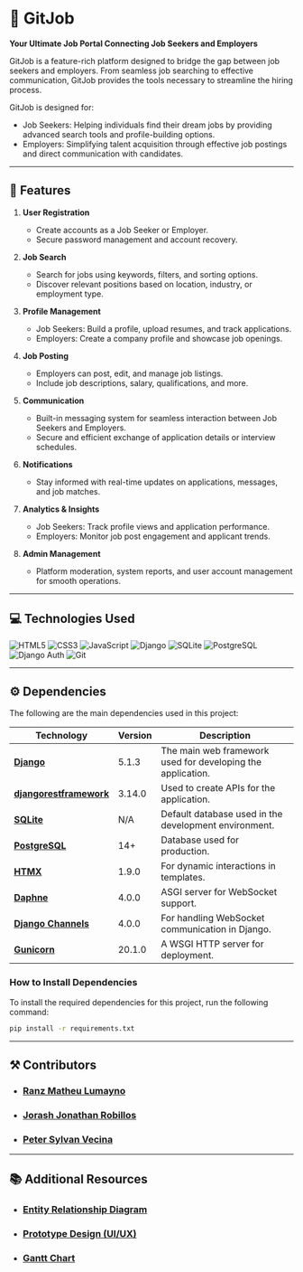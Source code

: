 # 🚀 GitJob
**Your Ultimate Job Portal Connecting Job Seekers and Employers**

GitJob is a feature-rich platform designed to bridge the gap between job seekers and employers. From seamless job searching to effective communication, GitJob provides the tools necessary to streamline the hiring process.

GitJob is designed for:

- Job Seekers: Helping individuals find their dream jobs by providing advanced search tools and profile-building options.
- Employers: Simplifying talent acquisition through effective job postings and direct communication with candidates.

---

## 🌟 **Features**

1. **User Registration**  
   - Create accounts as a Job Seeker or Employer.  
   - Secure password management and account recovery.

2. **Job Search**  
   - Search for jobs using keywords, filters, and sorting options.  
   - Discover relevant positions based on location, industry, or employment type.

3. **Profile Management**  
   - Job Seekers: Build a profile, upload resumes, and track applications.  
   - Employers: Create a company profile and showcase job openings.

4. **Job Posting**  
   - Employers can post, edit, and manage job listings.  
   - Include job descriptions, salary, qualifications, and more.

5. **Communication**  
   - Built-in messaging system for seamless interaction between Job Seekers and Employers.  
   - Secure and efficient exchange of application details or interview schedules.

6. **Notifications**  
   - Stay informed with real-time updates on applications, messages, and job matches.  

7. **Analytics & Insights**  
   - Job Seekers: Track profile views and application performance.  
   - Employers: Monitor job post engagement and applicant trends.

8. **Admin Management**  
   - Platform moderation, system reports, and user account management for smooth operations.

---

## 💻 **Technologies Used**

![HTML5](https://img.shields.io/badge/HTML5-E34F26?style=for-the-badge&logo=html5&logoColor=white)
![CSS3](https://img.shields.io/badge/CSS3-1572B6?style=for-the-badge&logo=css3&logoColor=white)
![JavaScript](https://img.shields.io/badge/JavaScript-F7DF1E?style=for-the-badge&logo=javascript&logoColor=black)
![Django](https://img.shields.io/badge/Django-092E20?style=for-the-badge&logo=django&logoColor=white)
![SQLite](https://img.shields.io/badge/SQLite-003B57?style=for-the-badge&logo=sqlite&logoColor=white)
![PostgreSQL](https://img.shields.io/badge/PostgreSQL-336791?style=for-the-badge&logo=postgresql&logoColor=white)
![Django Auth](https://img.shields.io/badge/Django%20Auth-6A0DAD?style=for-the-badge&logo=django&logoColor=white)
![Git](https://img.shields.io/badge/Git-F34F29?style=for-the-badge&logo=git&logoColor=white)

---

## ⚙️ Dependencies

The following are the main dependencies used in this project:

| **Technology**              | **Version**  | **Description**                                    |
|------------------------------|--------------|----------------------------------------------------|
| **[Django](https://www.djangoproject.com/)** | 5.1.3        | The main web framework used for developing the application. |
| **[djangorestframework](https://www.django-rest-framework.org/)** | 3.14.0       | Used to create APIs for the application.          |
| **[SQLite](https://www.sqlite.org/)**        | N/A          | Default database used in the development environment. |
| **[PostgreSQL](https://www.postgresql.org/)**| 14+          | Database used for production.                     |
| **[HTMX](https://htmx.org/)**               | 1.9.0        | For dynamic interactions in templates.            |
| **[Daphne](https://github.com/django/daphne)** | 4.0.0       | ASGI server for WebSocket support.                |
| **[Django Channels](https://channels.readthedocs.io/)** | 4.0.0       | For handling WebSocket communication in Django.   |
| **[Gunicorn](https://gunicorn.org/)**       | 20.1.0       | A WSGI HTTP server for deployment.                |


### How to Install Dependencies

To install the required dependencies for this project, run the following command:

```bash
pip install -r requirements.txt
```

---

## ⚒️ Contributors

- ### [Ranz Matheu Lumayno](https://github.com/eggstink)
- ### [Jorash Jonathan Robillos](https://github.com/Syjhert)
- ### [Peter Sylvan Vecina](https://github.com/peterdev123)  

---

## 📚 Additional Resources  

- ### [**Entity Relationship Diagram**](https://lucid.app/lucidchart/6c527eae-3cc6-407e-8ef6-0ecba46eb37c/edit?viewport_loc=-1882%2C-1298%2C3840%2C1671%2C0_0&invitationId=inv_894d479b-e733-49bf-8c37-298976aa3fb8)
- ### [**Prototype Design (UI/UX)**](https://www.figma.com/design/zC0gbD7fisGipgOS7K6W2g/GitJob?node-id=0-1&node-type=canvas&t=40YWGSSwfbB7TT9I-0)
- ### [**Gantt Chart**](https://docs.google.com/spreadsheets/d/1h0T3ZGuNDg2fa2_iTYAqQqOD4cmHKSXTfp13jLAKFg8/edit?gid=230388173#gid=230388173) 
